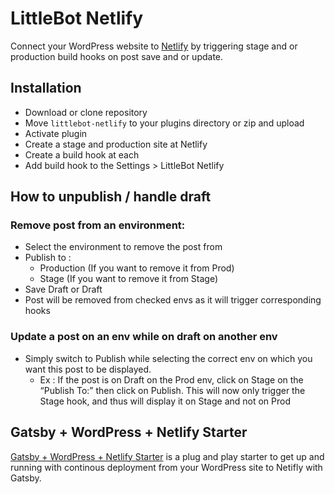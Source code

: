# LittleBot Netlify

Connect your WordPress website to [Netlify](https://www.netlify.com/) by triggering stage and or production build hooks on post save and or update.

## Installation

- Download or clone repository
- Move `littlebot-netlify` to your plugins directory or zip and upload
- Activate plugin
- Create a stage and production site at Netlify
- Create a build hook at each
- Add build hook to the Settings > LittleBot Netlify

## How to unpublish / handle draft

### Remove post from an environment:

- Select the environment to remove the post from
- Publish to :
  - Production (If you want to remove it from Prod)
  - Stage (If you want to remove it from Stage)
- Save Draft or Draft
- Post will be removed from checked envs as it will trigger corresponding hooks

### Update a post on an env while on draft on another env

- Simply switch to Publish while selecting the correct env on which you want this post to be displayed.
  - Ex : If the post is on Draft on the Prod env, click on Stage on the “Publish To:” then click on Publish. This will now only trigger the Stage hook, and thus will display it on Stage and not on Prod

## Gatsby + WordPress + Netlify Starter

[Gatsby + WordPress + Netlify Starter](https://github.com/justinwhall/gatsby-wordpress-netlify-starter) is a plug and play starter to get up and running with continous deployment from your WordPress site to Netifly with Gatsby.
